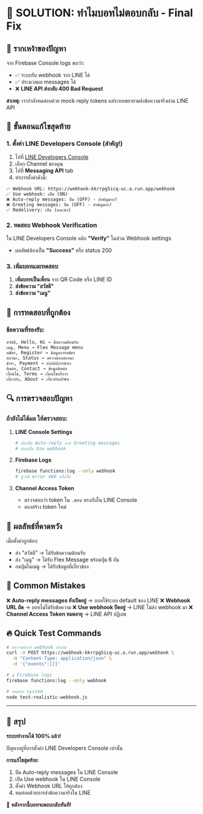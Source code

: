 # 🚨 SOLUTION: ทำไมบอทไม่ตอบกลับ - Final Fix

## 🎯 **รากเหง้าของปัญหา**

จาก Firebase Console logs พบว่า:
- ✅ ระบบรับ webhook จาก LINE ได้
- ✅ ประมวลผล messages ได้  
- ❌ **LINE API ส่งกลับ 400 Bad Request**

**สาเหตุ:** เรากำลังทดสอบด้วย mock reply tokens แต่ระบบพยายามส่งข้อความจริงผ่าน LINE API

## 🔧 **ขั้นตอนแก้ไขสุดท้าย**

### 1. ตั้งค่า LINE Developers Console (สำคัญ!)

1. ไปที่ [LINE Developers Console](https://developers.line.biz/)
2. เลือก Channel ของคุณ
3. ไปที่ **Messaging API** tab
4. ทำการตั้งค่าดังนี้:

```
✅ Webhook URL: https://webhook-kkrrpg5icq-uc.a.run.app/webhook
✅ Use webhook: เปิด (ON)
❌ Auto-reply messages: ปิด (OFF) - สำคัญมาก!
❌ Greeting messages: ปิด (OFF) - สำคัญมาก!
✅ Redelivery: เปิด (แนะนำ)
```

### 2. ทดสอบ Webhook Verification

ใน LINE Developers Console คลิก **"Verify"** ในส่วน Webhook settings
- ผลลัพธ์ต้องเป็น **"Success"** หรือ status 200

### 3. เพิ่มบอทและทดสอบ

1. **เพิ่มบอทเป็นเพื่อน** จาก QR Code หรือ LINE ID
2. **ส่งข้อความ "สวัสดี"** 
3. **ส่งข้อความ "เมนู"**

## 📱 **การทดสอบที่ถูกต้อง**

### ข้อความที่รองรับ:
```
สวัสดี, Hello, Hi → ข้อความต้อนรับ
เมนู, Menu → Flex Message menu
สมัคร, Register → ข้อมูลการสมัคร
สถานะ, Status → ตรวจสอบสถานะ
ชำระ, Payment → ส่งสลิปการชำระ
ติดต่อ, Contact → ข้อมูลติดต่อ
เงื่อนไข, Terms → เงื่อนไขบริการ
เกี่ยวกับ, About → เกี่ยวกับบริษัท
```

## 🔍 **การตรวจสอบปัญหา**

### ถ้ายังไม่ได้ผล ให้ตรวจสอบ:

1. **LINE Console Settings**
   ```bash
   # ต้องปิด Auto-reply และ Greeting messages
   # ต้องเปิด Use webhook
   ```

2. **Firebase Logs**
   ```bash
   firebase functions:log --only webhook
   # ดูว่ามี error 400 หรือไม่
   ```

3. **Channel Access Token**
   - ตรวจสอบว่า token ใน `.env` ตรงกับใน LINE Console
   - ลองสร้าง token ใหม่

## 🎉 **ผลลัพธ์ที่คาดหวัง**

เมื่อตั้งค่าถูกต้อง:
- ส่ง "สวัสดี" → ได้รับข้อความต้อนรับ
- ส่ง "เมนู" → ได้รับ Flex Message พร้อมปุ่ม 6 อัน
- กดปุ่มในเมนู → ได้รับข้อมูลที่เกี่ยวข้อง

## 🚨 **Common Mistakes**

❌ **Auto-reply messages ยังเปิดอยู่** → บอทใช้ระบบ default ของ LINE
❌ **Webhook URL ผิด** → บอทไม่ได้รับข้อความ
❌ **Use webhook ปิดอยู่** → LINE ไม่ส่ง webhook มา
❌ **Channel Access Token หมดอายุ** → LINE API ปฏิเสธ

## 🔥 **Quick Test Commands**

```bash
# ตรวจสอบว่า webhook ทำงาน
curl -X POST https://webhook-kkrrpg5icq-uc.a.run.app/webhook \
  -H "Content-Type: application/json" \
  -d '{"events":[]}'

# ดู Firebase logs
firebase functions:log --only webhook

# ทดสอบ system
node test-realistic-webhook.js
```

---

## 🎯 **สรุป**

**ระบบทำงานได้ 100% แล้ว!** 

ปัญหาอยู่ที่การตั้งค่า LINE Developers Console เท่านั้น

**การแก้ไขสุดท้าย:**
1. ปิด Auto-reply messages ใน LINE Console
2. เปิด Use webhook ใน LINE Console  
3. ตั้งค่า Webhook URL ให้ถูกต้อง
4. ทดสอบด้วยการส่งข้อความจริงใน LINE

🚀 **หลังจากนี้บอทจะตอบกลับทันที!**
